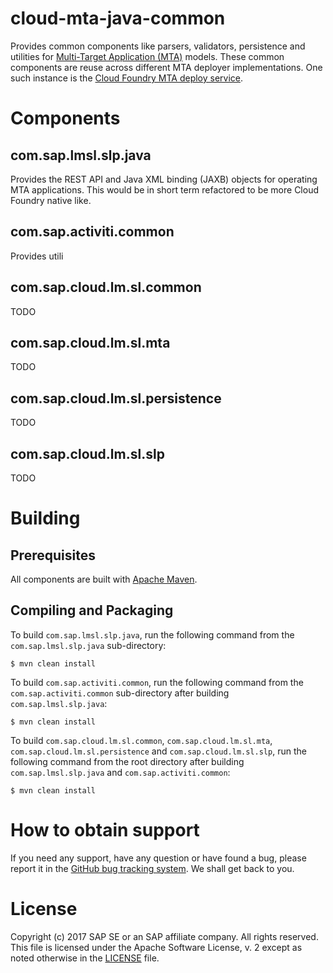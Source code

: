 # cloud-mta-java-common
Provides common components like parsers, validators, persistence and utilities for [Multi-Target Application (MTA)](https://www.sap.com/documents/2016/06/e2f618e4-757c-0010-82c7-eda71af511fa.html) models. These common components are reuse across different MTA deployer implementations. One such instance is the [Cloud Foundry MTA deploy service](https://github.com/SAP/cf-mta-deploy-service).

# Components

## com.sap.lmsl.slp.java
Provides the REST API and Java XML binding (JAXB) objects for operating MTA applications. This would be in short term refactored to be more Cloud Foundry native like.

## com.sap.activiti.common
Provides utili

## com.sap.cloud.lm.sl.common
TODO

## com.sap.cloud.lm.sl.mta
TODO

## com.sap.cloud.lm.sl.persistence
TODO

## com.sap.cloud.lm.sl.slp
TODO

# Building
## Prerequisites
All components are built with [Apache Maven](http://maven.apache.org/).
## Compiling and Packaging
To build `com.sap.lmsl.slp.java`, run the following command from the `com.sap.lmsl.slp.java` sub-directory:
```
$ mvn clean install
```
To build `com.sap.activiti.common`, run the following command from the `com.sap.activiti.common` sub-directory after building `com.sap.lmsl.slp.java`:
```
$ mvn clean install
```
To build `com.sap.cloud.lm.sl.common`, `com.sap.cloud.lm.sl.mta`, `com.sap.cloud.lm.sl.persistence` and `com.sap.cloud.lm.sl.slp`, run the following command from the root directory after building `com.sap.lmsl.slp.java` and `com.sap.activiti.common`:
```
$ mvn clean install
```
# How to obtain support
If you need any support, have any question or have found a bug, please report it in the [GitHub bug tracking system](https://github.com/SAP/cloud-mta-java-common/issues). We shall get back to you.
# License
Copyright (c) 2017 SAP SE or an SAP affiliate company. All rights reserved.
This file is licensed under the Apache Software License, v. 2 except as noted otherwise in the [LICENSE](TODO) file.
